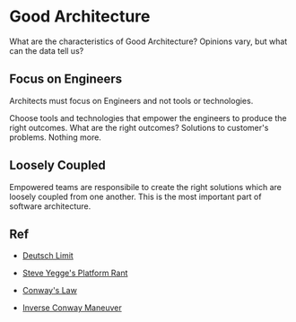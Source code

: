 # Good Architecture

What are the characteristics of Good Architecture? Opinions vary, but what can the data tell us?

## Focus on Engineers

Architects must focus on Engineers and not tools or technologies.

Choose tools and technologies that empower the engineers to produce the right outcomes. What are the right outcomes? Solutions to customer's problems. Nothing more.


## Loosely Coupled

Empowered teams are responsibile to create the right solutions which are loosely coupled from one another.  This is the most important part of software architecture.


## Ref

+ [Deutsch Limit](https://en.wikipedia.org/wiki/Deutsch_limit)

+ [Steve Yegge's Platform Rant](https://gist.github.com/jezhumble/a8b3cbb4ea20139582fa8ffc9d791fb2)
+ [Conway's Law](https://en.wikipedia.org/wiki/Conway%27s_law)
+ [Inverse Conway Maneuver](https://www.thoughtworks.com/radar/techniques/inverse-conway-maneuver)

